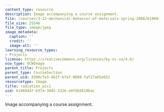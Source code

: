 ```yaml
---
content_type: resource
description: Image accompanying a course assignment.
file: /courses/3-22-mechanical-behavior-of-materials-spring-2008/61989447637a38d53326e9fdb5610bac_radiation_pic1.jpg
file_size: 25546
file_type: image/jpeg
image_metadata:
  caption: ''
  credit: ''
  image-alt: ''
learning_resource_types:
- Projects
license: https://creativecommons.org/licenses/by-nc-sa/4.0/
ocw_type: OCWImage
parent_title: Projects
parent_type: CourseSection
parent_uid: 8388cfe3-4b2f-b7e7-0060-faf27a65e652
resourcetype: Image
title: radiation_pic1
uid: 61989447-637a-38d5-3326-e9fdb5610bac
---
```

Image accompanying a course assignment.